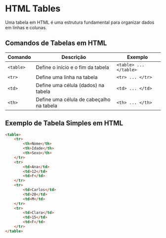 
# HTML Tables

Uma tabela em HTML é uma estrutura fundamental para organizar dados em linhas e colunas.

## Comandos de Tabelas em HTML

| Comando    | Descrição                               | Exemplo                                      |
|------------|-----------------------------------------|----------------------------------------------|
| `<table>`  | Define o início e o fim da tabela       | `<table> ... </table>`                       |
| `<tr>`     | Define uma linha na tabela              | `<tr> ... </tr>`                             |
| `<td>`     | Define uma célula (dados) na tabela     | `<td> ... </td>`                             |
| `<th>`     | Define uma célula de cabeçalho na tabela| `<th> ... </th>`  

## Exemplo de Tabela Simples em HTML

```html
<table>
    <tr>
        <th>Nome</th>
        <th>Idade</th>
        <th>Sexo</th>
    </tr>
    <tr>
        <td>Ana</td>
        <td>12</td>
        <td>F</td>
    </tr>
    <tr>
        <td>Carlos</td>
        <td>20</td>
        <td>M</td>
    </tr>
    <tr>
        <td>Clara</td>
        <td>15</td>
        <td>F</td>
    </tr>
</table>

```
